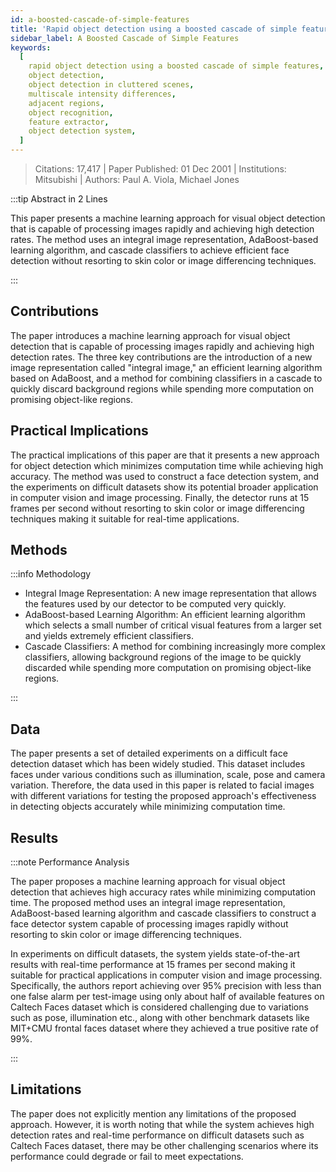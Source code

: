 ```yaml
---
id: a-boosted-cascade-of-simple-features
title: 'Rapid object detection using a boosted cascade of simple features'
sidebar_label: A Boosted Cascade of Simple Features
keywords:
  [
    rapid object detection using a boosted cascade of simple features,
    object detection,
    object detection in cluttered scenes,
    multiscale intensity differences,
    adjacent regions,
    object recognition,
    feature extractor,
    object detection system,
  ]
---
```


> Citations: 17,417 | Paper Published: 01 Dec 2001 | Institutions: Mitsubishi | Authors: Paul A. Viola, Michael Jones

<!-- Prettier doesn't change this -->
:::tip Abstract in 2 Lines

This paper presents a machine learning approach for visual object detection that is capable of processing images rapidly and achieving high detection rates. The method uses an integral image representation, AdaBoost-based learning algorithm, and cascade classifiers to achieve efficient face detection without resorting to skin color or image differencing techniques.

:::


## Contributions 

The paper introduces a machine learning approach for visual object detection that is capable of processing images rapidly and achieving high detection rates. The three key contributions are the introduction of a new image representation called "integral image," an efficient learning algorithm based on AdaBoost, and a method for combining classifiers in a cascade to quickly discard background regions while spending more computation on promising object-like regions.

## Practical Implications

The practical implications of this paper are that it presents a new approach for object detection which minimizes computation time while achieving high accuracy. The method was used to construct a face detection system, and the experiments on difficult datasets show its potential broader application in computer vision and image processing. Finally, the detector runs at 15 frames per second without resorting to skin color or image differencing techniques making it suitable for real-time applications.


## Methods
<!-- Prettier doesn't change this -->
:::info Methodology

- Integral Image Representation: A new image representation that allows the features used by our detector to be computed very quickly.
- AdaBoost-based Learning Algorithm: An efficient learning algorithm which selects a small number of critical visual features from a larger set and yields extremely efficient classifiers.
- Cascade Classifiers: A method for combining increasingly more complex classifiers, allowing background regions of the image to be quickly discarded while spending more computation on promising object-like regions.

:::

## Data
The paper presents a set of detailed experiments on a difficult face detection dataset which has been widely studied. This dataset includes faces under various conditions such as illumination, scale, pose and camera variation. Therefore, the data used in this paper is related to facial images with different variations for testing the proposed approach's effectiveness in detecting objects accurately while minimizing computation time.

## Results
<!-- Prettier doesn't change this -->
:::note Performance Analysis

The paper proposes a machine learning approach for visual object detection that achieves high accuracy rates while minimizing computation time. The proposed method uses an integral image representation, AdaBoost-based learning algorithm and cascade classifiers to construct a face detector system capable of processing images rapidly without resorting to skin color or image differencing techniques.

In experiments on difficult datasets, the system yields state-of-the-art results with real-time performance at 15 frames per second making it suitable for practical applications in computer vision and image processing. Specifically, the authors report achieving over 95% precision with less than one false alarm per test-image using only about half of available features on Caltech Faces dataset which is considered challenging due to variations such as pose, illumination etc., along with other benchmark datasets like MIT+CMU frontal faces dataset where they achieved a true positive rate of 99%.

:::


## Limitations

The paper does not explicitly mention any limitations of the proposed approach. However, it is worth noting that while the system achieves high detection rates and real-time performance on difficult datasets such as Caltech Faces dataset, there may be other challenging scenarios where its performance could degrade or fail to meet expectations.




